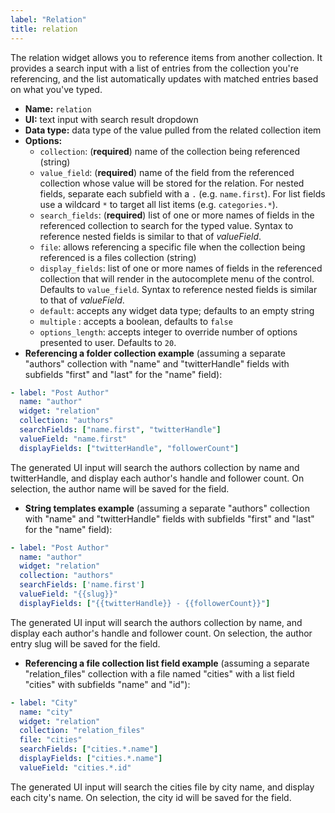 ```yaml
---
label: "Relation"
title: relation
---
```


The relation widget allows you to reference items from another collection. It provides a search input with a list of entries from the collection you're referencing, and the list automatically updates with matched entries based on what you've typed.

- **Name:** `relation`
- **UI:** text input with search result dropdown
- **Data type:** data type of the value pulled from the related collection item
- **Options:**
  - `collection`: (**required**) name of the collection being referenced (string)
  - `value_field`: (**required**) name of the field from the referenced collection whose value will be stored for the relation. For nested fields, separate each subfield with a `.` (e.g. `name.first`). For list fields use a wildcard `*` to target all list items (e.g. `categories.*`).
  - `search_fields`: (**required**) list of one or more names of fields in the referenced collection to search for the typed value. Syntax to reference nested fields is similar to that of *valueField*.
  - `file`: allows referencing a specific file when the collection being referenced is a files collection (string)
  - `display_fields`: list of one or more names of fields in the referenced collection that will render in the autocomplete menu of the control. Defaults to `value_field`. Syntax to reference nested fields is similar to that of *valueField*.
  - `default`: accepts any widget data type; defaults to an empty string
  - `multiple` : accepts a boolean, defaults to `false`
  - `options_length`: accepts integer to override number of options presented to user. Defaults to `20`.
- **Referencing a folder collection example** (assuming a separate "authors" collection with "name" and "twitterHandle" fields with subfields "first" and "last" for the "name" field):

```yaml
- label: "Post Author"
  name: "author"
  widget: "relation"
  collection: "authors"
  searchFields: ["name.first", "twitterHandle"]
  valueField: "name.first"
  displayFields: ["twitterHandle", "followerCount"]
```

The generated UI input will search the authors collection by name and twitterHandle, and display each author's handle and follower count. On selection, the author name will be saved for the field.

- **String templates example** (assuming a separate "authors" collection with "name" and "twitterHandle" fields with subfields "first" and "last" for the "name" field):

```yaml
- label: "Post Author"
  name: "author"
  widget: "relation"
  collection: "authors"
  searchFields: ['name.first']
  valueField: "{{slug}}"
  displayFields: ["{{twitterHandle}} - {{followerCount}}"]
```

The generated UI input will search the authors collection by name, and display each author's handle and follower count. On selection, the author entry slug will be saved for the field.

- **Referencing a file collection list field example** (assuming a separate "relation_files" collection with a file named "cities" with a list field "cities" with subfields "name" and "id"):

```yaml
- label: "City"
  name: "city"
  widget: "relation"
  collection: "relation_files"
  file: "cities"
  searchFields: ["cities.*.name"]
  displayFields: ["cities.*.name"]
  valueField: "cities.*.id"
```

The generated UI input will search the cities file by city name, and display each city's name. On selection, the city id will be saved for the field.
